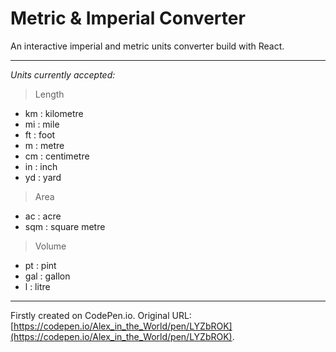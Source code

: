 # Metric & Imperial Converter

An interactive imperial and metric units converter build with React.
___
*Units currently accepted:*

> Length

- km : kilometre 
- mi : mile
- ft : foot
- m : metre
- cm : centimetre
- in : inch
- yd : yard

> Area

- ac : acre
- sqm :	square metre

> Volume 

- pt : pint
- gal : gallon
- l : litre

___
Firstly created on CodePen.io. Original URL: [https://codepen.io/Alex_in_the_World/pen/LYZbROK](https://codepen.io/Alex_in_the_World/pen/LYZbROK).


